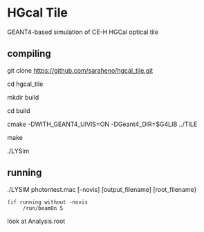 # HGcal Tile
GEANT4-based simulation of CE-H HGCal optical tile

## compiling

  git clone https://github.com/saraheno/hgcal_tile.git

  cd hgcal_tile

  mkdir build

  cd build 

  cmake -DWITH_GEANT4_UIVIS=ON -DGeant4_DIR=$G4LIB ../TILE

  make

  ./LYSim 

## running
  ./LYSIM photontest.mac [-novis] [output_filename] [root_filename}

    (if running without -novis
         /run/beamOn 5

  look at Analysis.root 